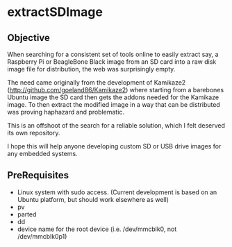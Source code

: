 # extractSDImage

## Objective ##

When searching for a consistent set of tools online to easily extract say, a Raspberry Pi or BeagleBone Black image
from an SD card into a raw disk image file for distribution, the web was surprisingly empty.

The need came originally from the development of Kamikaze2 (http://github.com/goeland86/Kamikaze2) where starting
from a barebones Ubuntu image the SD card then gets the addons needed for the Kamikaze image. To then extract the
modified image in a way that can be distributed was proving haphazard and problematic.

This is an offshoot of the search for a reliable solution, which I felt deserved its own repository.

I hope this will help anyone developing custom SD or USB drive images for any embedded systems.

## PreRequisites ##

* Linux system with sudo access. (Current development is based on an Ubuntu platform, but should work elsewhere as well)
* pv
* parted
* dd
* device name for the root device (i.e. /dev/mmcblk0, not /dev/mmcblk0p1)

